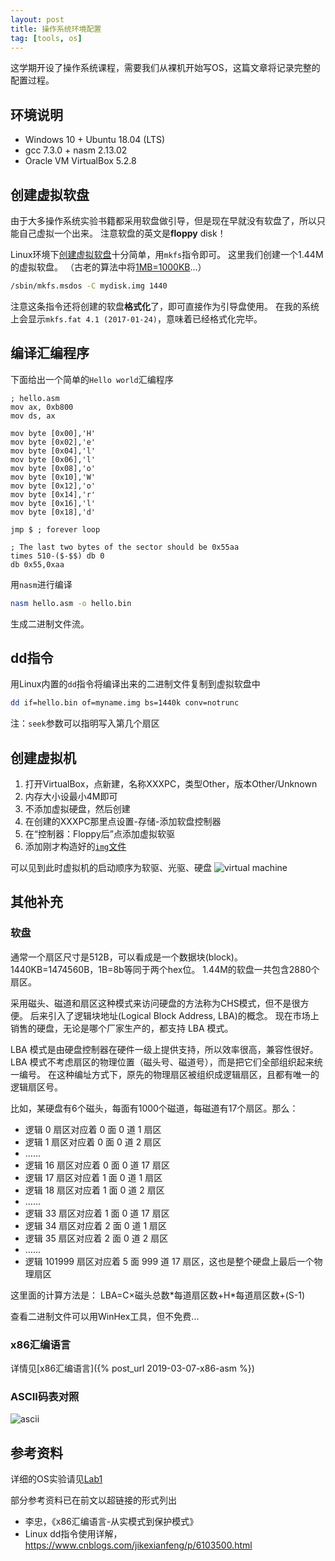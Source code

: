 ```yaml
---
layout: post
title: 操作系统环境配置
tag: [tools, os]
---
```


这学期开设了操作系统课程，需要我们从裸机开始写OS，这篇文章将记录完整的配置过程。

<!--more-->

## 环境说明
* Windows 10 + Ubuntu 18.04 (LTS)
* gcc 7.3.0 + nasm 2.13.02
* Oracle VM VirtualBox 5.2.8

## 创建虚拟软盘
由于大多操作系统实验书籍都采用软盘做引导，但是现在早就没有软盘了，所以只能自己虚拟一个出来。
注意软盘的英文是**floppy** disk！

Linux环境下[创建虚拟软盘](https://untitledfinale.wordpress.com/2007/10/09/create-mount-and-copy-floppy-disks-images-under-linux/)十分简单，用`mkfs`指令即可。
这里我们创建一个1.44M的虚拟软盘。
（古老的算法中将[1MB=1000KB](https://blog.csdn.net/qq_31383385/article/details/79833678)...）
```bash
/sbin/mkfs.msdos -C mydisk.img 1440
```

注意这条指令还将创建的软盘**格式化**了，即可直接作为引导盘使用。
在我的系统上会显示`mkfs.fat 4.1 (2017-01-24)`，意味着已经格式化完毕。

## 编译汇编程序
下面给出一个简单的`Hello world`汇编程序

```assembly
; hello.asm
mov ax, 0xb800
mov ds, ax

mov byte [0x00],'H'
mov byte [0x02],'e'
mov byte [0x04],'l'
mov byte [0x06],'l'
mov byte [0x08],'o'
mov byte [0x10],'W'
mov byte [0x12],'o'
mov byte [0x14],'r'
mov byte [0x16],'l'
mov byte [0x18],'d'

jmp $ ; forever loop

; The last two bytes of the sector should be 0x55aa
times 510-($-$$) db 0
db 0x55,0xaa
```

用`nasm`进行编译
```bash
nasm hello.asm -o hello.bin
```

生成二进制文件流。

## dd指令
用Linux内置的`dd`指令将编译出来的二进制文件复制到虚拟软盘中

```bash
dd if=hello.bin of=myname.img bs=1440k conv=notrunc
```

注：`seek`参数可以指明写入第几个扇区

## 创建虚拟机
1. 打开VirtualBox，点新建，名称XXXPC，类型Other，版本Other/Unknown
2. 内存大小设最小4M即可
3. 不添加虚拟硬盘，然后创建
4. 在创建的XXXPC那里点设置-存储-添加软盘控制器
5. 在“控制器：Floppy后”点添加虚拟软驱
6. 添加刚才构造好的[`img`文件](https://github.com/chhzh123/Assignments/blob/master/OperatingSystems/Lab1/fig/floppy_disk.PNG)

可以见到此时虚拟机的启动顺序为软驱、光驱、硬盘
![virtual machine]({{"/assets/images/OS/virtual_machine_configuration.PNG"|absolute_url}})

## 其他补充
### 软盘
通常一个扇区尺寸是512B，可以看成是一个数据块(block)。
1440KB=1474560B，1B=8b等同于两个hex位。
1.44M的软盘一共包含2880个扇区。

采用磁头、磁道和扇区这种模式来访问硬盘的方法称为CHS模式，但不是很方便。
后来引入了逻辑块地址(Logical Block Address, LBA)的概念。
现在市场上销售的硬盘，无论是哪个厂家生产的，都支持 LBA 模式。

LBA 模式是由硬盘控制器在硬件一级上提供支持，所以效率很高，兼容性很好。
LBA 模式不考虑扇区的物理位置（磁头号、磁道号），而是把它们全部组织起来统一编号。
在这种编址方式下，原先的物理扇区被组织成逻辑扇区，且都有唯一的逻辑扇区号。

比如，某硬盘有6个磁头，每面有1000个磁道，每磁道有17个扇区。那么：
* 逻辑 0 扇区对应着 0 面 0 道 1 扇区
* 逻辑 1 扇区对应着 0 面 0 道 2 扇区
* ……
* 逻辑 16 扇区对应着 0 面 0 道 17 扇区
* 逻辑 17 扇区对应着 1 面 0 道 1 扇区
* 逻辑 18 扇区对应着 1 面 0 道 2 扇区
* ……
* 逻辑 33 扇区对应着 1 面 0 道 17 扇区
* 逻辑 34 扇区对应着 2 面 0 道 1 扇区
* 逻辑 35 扇区对应着 2 面 0 道 2 扇区
* ……
* 逻辑 101999 扇区对应着 5 面 999 道 17 扇区，这也是整个硬盘上最后一个物理扇区

这里面的计算方法是：
LBA=C×磁头总数\*每道扇区数+H\*每道扇区数+(S-1)

查看二进制文件可以用WinHex工具，但不免费...

### x86汇编语言
详情见[x86汇编语言]({% post_url 2019-03-07-x86-asm %})

### ASCII码表对照
![ascii](https://gss0.baidu.com/-fo3dSag_xI4khGko9WTAnF6hhy/zhidao/pic/item/060828381f30e924661d9e2c4a086e061d95f776.jpg)

## 参考资料
详细的OS实验请见[Lab1](https://github.com/chhzh123/Assignments/blob/master/OperatingSystems/Lab1)

部分参考资料已在前文以超链接的形式列出
* 李忠，《x86汇编语言-从实模式到保护模式》
* Linux dd指令使用详解，<https://www.cnblogs.com/jikexianfeng/p/6103500.html>
